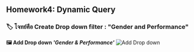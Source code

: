 ## Homework4: Dynamic Query 
### 🏷  โจทย์คือ Create Drop down filter : "Gender and Performance"
**🖼 Add Drop down *'Gender & Performance'***
![Add Drop down ](https://github.com/user-attachments/assets/35b99bdb-b611-4bd5-80ce-c646ae6c85e3)
